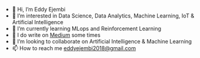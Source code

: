 - 👋 Hi, I’m Eddy Ejembi
- 👀 I’m interested in Data Science, Data Analytics, Machine Learning, IoT & Artificial Intelligence
- 🌱 I’m currently learning MLops and Reinforcement Learning
- 📝 I do write on [Medium](https://medium.com/@eddyejembi) some times
- 💞️ I’m looking to collaborate on Artificial Intelligence & Machine Learning
- 📫 How to reach me eddyejembi2018@gmail.com

<!---
EddyEjembi/EddyEjembi is a ✨ special ✨ repository because its `README.md` (this file) appears on your GitHub profile.
You can click the Preview link to take a look at your changes.
--->
